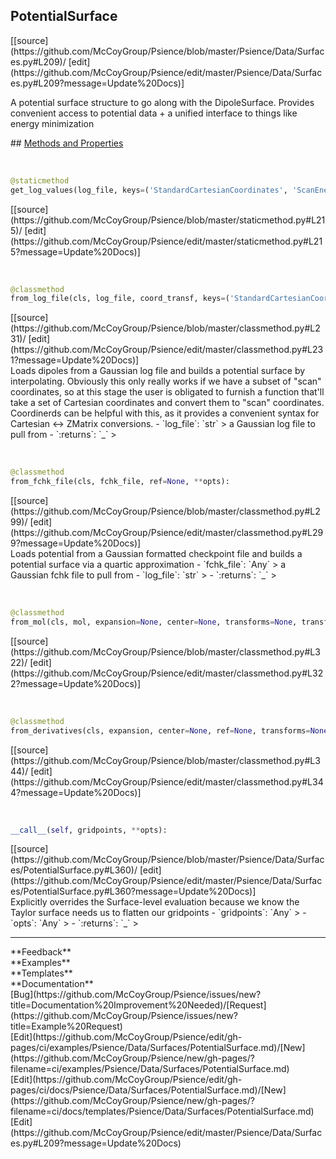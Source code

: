 ## <a id="Psience.Data.Surfaces.PotentialSurface">PotentialSurface</a> 

<div class="docs-source-link" markdown="1">
[[source](https://github.com/McCoyGroup/Psience/blob/master/Psience/Data/Surfaces.py#L209)/
[edit](https://github.com/McCoyGroup/Psience/edit/master/Psience/Data/Surfaces.py#L209?message=Update%20Docs)]
</div>

A potential surface structure to go along with the DipoleSurface.
Provides convenient access to potential data + a unified interface to things like energy minimization







<div class="collapsible-section">
 <div class="collapsible-section collapsible-section-header" markdown="1">
## <a class="collapse-link" data-toggle="collapse" href="#methods" markdown="1"> Methods and Properties</a> <a class="float-right" data-toggle="collapse" href="#methods"><i class="fa fa-chevron-down"></i></a>
 </div>
 <div class="collapsible-section collapsible-section-body collapse show" id="methods" markdown="1">
 
<a id="Psience.Data.Surfaces.PotentialSurface.get_log_values" class="docs-object-method">&nbsp;</a> 
```python
@staticmethod
get_log_values(log_file, keys=('StandardCartesianCoordinates', 'ScanEnergies')): 
```
<div class="docs-source-link" markdown="1">
[[source](https://github.com/McCoyGroup/Psience/blob/master/staticmethod.py#L215)/
[edit](https://github.com/McCoyGroup/Psience/edit/master/staticmethod.py#L215?message=Update%20Docs)]
</div>


<a id="Psience.Data.Surfaces.PotentialSurface.from_log_file" class="docs-object-method">&nbsp;</a> 
```python
@classmethod
from_log_file(cls, log_file, coord_transf, keys=('StandardCartesianCoordinates', 'ScanEnergies'), tol=0.001, **opts): 
```
<div class="docs-source-link" markdown="1">
[[source](https://github.com/McCoyGroup/Psience/blob/master/classmethod.py#L231)/
[edit](https://github.com/McCoyGroup/Psience/edit/master/classmethod.py#L231?message=Update%20Docs)]
</div>
Loads dipoles from a Gaussian log file and builds a potential surface by interpolating.
Obviously this only really works if we have a subset of "scan" coordinates, so at this stage the user is obligated
to furnish a function that'll take a set of Cartesian coordinates and convert them to "scan" coordinates.
Coordinerds can be helpful with this, as it provides a convenient syntax for Cartesian <-> ZMatrix conversions.
  - `log_file`: `str`
    > a Gaussian log file to pull from
  - `:returns`: `_`
    >


<a id="Psience.Data.Surfaces.PotentialSurface.from_fchk_file" class="docs-object-method">&nbsp;</a> 
```python
@classmethod
from_fchk_file(cls, fchk_file, ref=None, **opts): 
```
<div class="docs-source-link" markdown="1">
[[source](https://github.com/McCoyGroup/Psience/blob/master/classmethod.py#L299)/
[edit](https://github.com/McCoyGroup/Psience/edit/master/classmethod.py#L299?message=Update%20Docs)]
</div>
Loads potential from a Gaussian formatted checkpoint file and builds a potential surface via a quartic approximation
  - `fchk_file`: `Any`
    > a Gaussian fchk file to pull from
  - `log_file`: `str`
    > 
  - `:returns`: `_`
    >


<a id="Psience.Data.Surfaces.PotentialSurface.from_mol" class="docs-object-method">&nbsp;</a> 
```python
@classmethod
from_mol(cls, mol, expansion=None, center=None, transforms=None, transformed_derivatives=False, use_internals=True, **opts): 
```
<div class="docs-source-link" markdown="1">
[[source](https://github.com/McCoyGroup/Psience/blob/master/classmethod.py#L322)/
[edit](https://github.com/McCoyGroup/Psience/edit/master/classmethod.py#L322?message=Update%20Docs)]
</div>


<a id="Psience.Data.Surfaces.PotentialSurface.from_derivatives" class="docs-object-method">&nbsp;</a> 
```python
@classmethod
from_derivatives(cls, expansion, center=None, ref=None, transforms=None, transformed_derivatives=False, **opts): 
```
<div class="docs-source-link" markdown="1">
[[source](https://github.com/McCoyGroup/Psience/blob/master/classmethod.py#L344)/
[edit](https://github.com/McCoyGroup/Psience/edit/master/classmethod.py#L344?message=Update%20Docs)]
</div>


<a id="Psience.Data.Surfaces.PotentialSurface.__call__" class="docs-object-method">&nbsp;</a> 
```python
__call__(self, gridpoints, **opts): 
```
<div class="docs-source-link" markdown="1">
[[source](https://github.com/McCoyGroup/Psience/blob/master/Psience/Data/Surfaces/PotentialSurface.py#L360)/
[edit](https://github.com/McCoyGroup/Psience/edit/master/Psience/Data/Surfaces/PotentialSurface.py#L360?message=Update%20Docs)]
</div>
Explicitly overrides the Surface-level evaluation because we know the Taylor surface needs us to flatten our gridpoints
  - `gridpoints`: `Any`
    > 
  - `opts`: `Any`
    > 
  - `:returns`: `_`
    >
 </div>
</div>












---


<div markdown="1" class="text-secondary">
<div class="container">
  <div class="row">
   <div class="col" markdown="1">
**Feedback**   
</div>
   <div class="col" markdown="1">
**Examples**   
</div>
   <div class="col" markdown="1">
**Templates**   
</div>
   <div class="col" markdown="1">
**Documentation**   
</div>
   <div class="col" markdown="1">
   
</div>
   <div class="col" markdown="1">
   
</div>
   <div class="col" markdown="1">
   
</div>
</div>
  <div class="row">
   <div class="col" markdown="1">
[Bug](https://github.com/McCoyGroup/Psience/issues/new?title=Documentation%20Improvement%20Needed)/[Request](https://github.com/McCoyGroup/Psience/issues/new?title=Example%20Request)   
</div>
   <div class="col" markdown="1">
[Edit](https://github.com/McCoyGroup/Psience/edit/gh-pages/ci/examples/Psience/Data/Surfaces/PotentialSurface.md)/[New](https://github.com/McCoyGroup/Psience/new/gh-pages/?filename=ci/examples/Psience/Data/Surfaces/PotentialSurface.md)   
</div>
   <div class="col" markdown="1">
[Edit](https://github.com/McCoyGroup/Psience/edit/gh-pages/ci/docs/Psience/Data/Surfaces/PotentialSurface.md)/[New](https://github.com/McCoyGroup/Psience/new/gh-pages/?filename=ci/docs/templates/Psience/Data/Surfaces/PotentialSurface.md)   
</div>
   <div class="col" markdown="1">
[Edit](https://github.com/McCoyGroup/Psience/edit/master/Psience/Data/Surfaces.py#L209?message=Update%20Docs)   
</div>
   <div class="col" markdown="1">
   
</div>
   <div class="col" markdown="1">
   
</div>
   <div class="col" markdown="1">
   
</div>
</div>
</div>
</div>